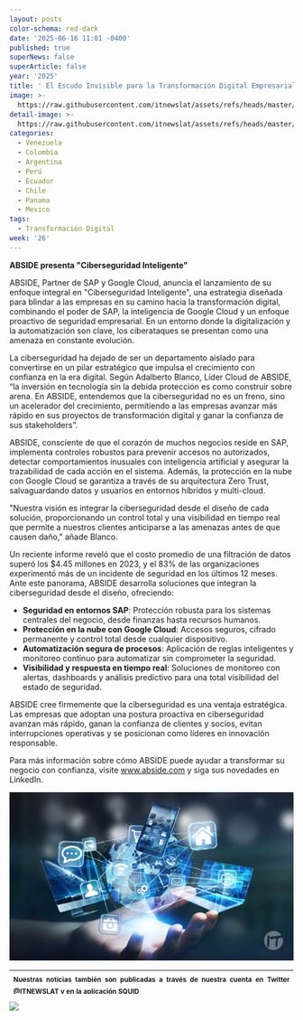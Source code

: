 ```yaml
---
layout: posts
color-schema: red-dark
date: '2025-06-16 11:01 -0400'
published: true
superNews: false
superArticle: false
year: '2025'
title: ' El Escudo Invisible para la Transformación Digital Empresarial'
image: >-
  https://raw.githubusercontent.com/itnewslat/assets/refs/heads/master/img/540x320/Transformacion-Digital-p.jpg
detail-image: >-
  https://raw.githubusercontent.com/itnewslat/assets/refs/heads/master/img/1024x680/Transformacion-Digital-g.jpg
categories:
  - Venezuela
  - Colombia
  - Argentina
  - Perú
  - Ecuador
  - Chile
  - Panama
  - Mexico
tags:
  - Transformación Digital
week: '26'
---
```

**ABSIDE presenta "Ciberseguridad Inteligente"**

ABSIDE, Partner de SAP y Google Cloud, anuncia el lanzamiento de su enfoque integral en "Ciberseguridad Inteligente", una estrategia diseñada para blindar a las empresas en su camino hacia la transformación digital, combinando el poder de SAP, la inteligencia de Google Cloud y un enfoque proactivo de seguridad empresarial. En un entorno donde la digitalización y la automatización son clave, los ciberataques se presentan como una amenaza en constante evolución.

La ciberseguridad ha dejado de ser un departamento aislado para convertirse en un pilar estratégico que impulsa el crecimiento con confianza en la era digital. Según Adalberto Blanco, Líder Cloud de ABSIDE, “la inversión en tecnología sin la debida protección es como construir sobre arena. En ABSIDE, entendemos que la ciberseguridad no es un freno, sino un acelerador del crecimiento, permitiendo a las empresas avanzar más rápido en sus proyectos de transformación digital y ganar la confianza de sus stakeholders”.

ABSIDE, consciente de que el corazón de muchos negocios reside en SAP, implementa controles robustos para prevenir accesos no autorizados, detectar comportamientos inusuales con inteligencia artificial y asegurar la trazabilidad de cada acción en el sistema. Además, la protección en la nube con Google Cloud se garantiza a través de su arquitectura Zero Trust, salvaguardando datos y usuarios en entornos híbridos y multi-cloud. 

"Nuestra visión es integrar la ciberseguridad desde el diseño de cada solución, proporcionando un control total y una visibilidad en tiempo real que permite a nuestros clientes anticiparse a las amenazas antes de que causen daño," añade Blanco.

Un reciente informe reveló que el costo promedio de una filtración de datos superó los $4.45 millones en 2023, y el 83% de las organizaciones experimentó más de un incidente de seguridad en los últimos 12 meses. Ante este panorama, ABSIDE desarrolla soluciones que integran la ciberseguridad desde el diseño, ofreciendo:

- **Seguridad en entornos SAP**: Protección robusta para los sistemas centrales del negocio, desde finanzas hasta recursos humanos.
- **Protección en la nube con Google Cloud**: Accesos seguros, cifrado permanente y control total desde cualquier dispositivo.
- **Automatización segura de procesos**: Aplicación de reglas inteligentes y monitoreo continuo para automatizar sin comprometer la seguridad.
- **Visibilidad y respuesta en tiempo real**: Soluciones de monitoreo con alertas, dashboards y análisis predictivo para una total visibilidad del estado de seguridad.

ABSIDE cree firmemente que la ciberseguridad es una ventaja estratégica. Las empresas que adoptan una postura proactiva en ciberseguridad avanzan más rápido, ganan la confianza de clientes y socios, evitan interrupciones operativas y se posicionan como líderes en innovación responsable.

Para más información sobre cómo ABSIDE puede ayudar a transformar su negocio con confianza, visite www.abside.com y siga sus novedades en LinkedIn.

![](https://raw.githubusercontent.com/itnewslat/assets/refs/heads/master/img/540x320/Transformacion-Digital-p.jpg)

<table style="height: 42px;" width="569">
<tbody>
<tr>
<td style="text-align: justify;"><sub><strong>Nuestras noticias también son publicadas a través de nuestra cuenta en Twitter <a href="https://twitter.com/itnewslat?lang=es">@ITNEWSLAT</a> y en la aplicación <a href="https://squidapp.co/en/">SQUID</a></strong></sub></td>
</tr>
</tbody>
</table>

<img src="https://tracker.metricool.com/c3po.jpg?hash=56f88a41e39ab42c063cc51676587a04"/>